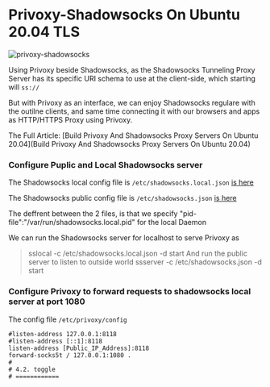 # Privoxy-Shadowsocks On Ubuntu 20.04 TLS

![privoxy-shadowsocks](https://netslovers.com/wp-content/uploads/2022/03/privoxy-shadowsocks-ubuntu-server-proxy.png)


Using Privoxy beside Shadowsocks, as the Shadowsocks Tunneling Proxy Server has its specific URI schema to use at the client-side, which starting will  `ss://`  

But with Privoxy as an interface, we can enjoy Shadowsocks regulare with the outilne clients, and same time connecting it with our browsers and apps as HTTP/HTTPS Proxy using Privoxy.

The Full Article: [Build Privoxy And Shadowsocks Proxy Servers On Ubuntu 20.04](Build Privoxy And Shadowsocks Proxy Servers On Ubuntu 20.04) 

### Configure Puplic and Local Shadowsocks server

The Shadowsocks local config file is `/etc/shadowsocks.local.json` [is here](./shadowsocks.local.json)

The Shadowsocks public config file is `/etc/shadowsocks.json` [is here](./shadowsocks.json)

The deffrent between the 2 files, is that we specify "pid-file":"/var/run/shadowsocks.local.pid" for the local Daemon


We can run the Shadowsocks server for localhost to serve Privoxy as
> sslocal -c /etc/shadowsocks.local.json -d start
And run the public server to listen to outside world
> ssserver -c /etc/shadowsocks.json -d start


### Configure Privoxy to forward requests to shadowsocks local server at port 1080
The config file ` /etc/privoxy/config `
~~~
#listen-address 127.0.0.1:8118
#listen-address [::1]:8118
listen-address [Public_IP_Address]:8118
forward-socks5t / 127.0.0.1:1080 .
#
# 4.2. toggle
# ============
~~~

###
